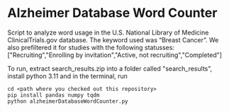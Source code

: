 # Alzheimer Database Word Counter
Script to analyze word usage in the U.S. National Library of Medicine ClinicalTrials.gov database. The keyword used was “Breast Cancer”. We also prefiltered it for studies with the following statusses: ["Recruiting","Enrolling by invitation","Active, not recruiting","Completed"]

To run, extract search_results.zip into a folder called "search_results", install python 3.11 and in the terminal, run
```
cd <path where you checked out this repository>
pip install pandas numpy tqdm
python alzheimerDatabaseWordCounter.py
```

